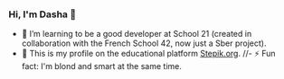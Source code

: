 ### Hi, I'm Dasha 👋

- 🌱 I’m learning to be a good developer at School 21 (created in collaboration with the French School 42, now just a Sber project).
- 🌱 This is my profile on the educational platform [Stepik.org](https://stepik.org/users/481404808/profile?preview=true).
//- ⚡ Fun fact: I'm blond and smart at the same time.

<!--
**reDasha/reDasha** is a ✨ _special_ ✨ repository because its `README.md` (this file) appears on your GitHub profile.

Here are some ideas to get you started:

- 🔭 I’m currently working on ...
 ...
- 👯 I’m looking to collaborate on ...
- 🤔 I’m looking for help with ...
- 💬 Ask me about ...
- 📫 How to reach me: ...
- 😄 Pronouns: ...
- ⚡ Fun fact: ...
-->
